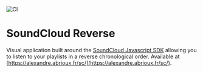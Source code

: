 ![CI](https://github.com/alexandre-abrioux/soundcloud-reverse/workflows/CI/badge.svg)

# SoundCloud Reverse

Visual application built around the [SoundCloud Javascript SDK]((https://github.com/soundcloud/soundcloud-javascript)) allowing you to listen to your playlists in a reverse chronological order. Available at [https://alexandre.abrioux.fr/sc/](https://alexandre.abrioux.fr/sc/).
